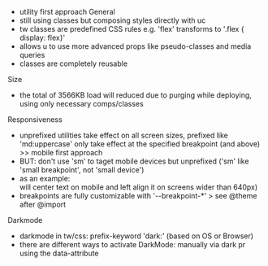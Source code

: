 + utility first approach
General
+ still using classes but composing styles directly with uc
+ tw classes are predefined CSS rules e.g. 'flex' transforms to '.flex { display: flex}'
+ allows u to use more advanced props like pseudo-classes and media queries
+ classes are completely reusable

Size
+ the total of 3566KB load will reduced due to purging while deploying, using only necessary comps/classes

Responsiveness
+ unprefixed utilities take effect on all screen sizes, prefixed like 'md:uppercase' only take effect at the specified breakpoint (and above) >> mobile first approach
+ BUT: don't use 'sm' to taget mobile devices but unprefixed ('sm' like 'small breakpoint', not 'small device')
+ as an example: <div class="text-center sm:text-left"> will center text on mobile and left align it on screens wider than 640px)
+ breakpoints are fully customizable with '--breakpoint-*' > see @theme after @import

Darkmode
+ darkmode in tw/css: prefix-keyword 'dark:' (based on OS or Browser)
+ there are different ways to activate DarkMode: manually via dark pr using the data-attribute
